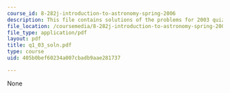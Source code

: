 ```yaml
---
course_id: 8-282j-introduction-to-astronomy-spring-2006
description: This file contains solutions of the problems for 2003 quiz 1.
file_location: /coursemedia/8-282j-introduction-to-astronomy-spring-2006/405b0bef60234a007cbadb9aae281737_q1_03_soln.pdf
file_type: application/pdf
layout: pdf
title: q1_03_soln.pdf
type: course
uid: 405b0bef60234a007cbadb9aae281737

---
```

None